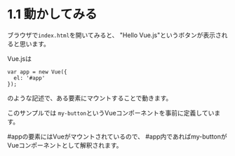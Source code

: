 # 1.1 動かしてみる

ブラウザで```index.html```を開いてみると、
"Hello Vue.js"というボタンが表示されると思います。


Vue.jsは
```
var app = new Vue({
  el: '#app'
});
```
のような記述で、ある要素にマウントすることで動きます。

このサンプルでは
```my-button```というVueコンポーネントを事前に定義しています。

#appの要素にはVueがマウントされているので、
#app内であればmy-buttonがVueコンポーネントとして解釈されます。
